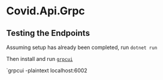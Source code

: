 # Covid.Api.Grpc

## Testing the Endpoints

Assuming setup has already been completed, run `dotnet run`

Then install and run [`grpcui`](https://github.com/fullstorydev/grpcui#installation)

`grpcui -plaintext localhost:6002
```
